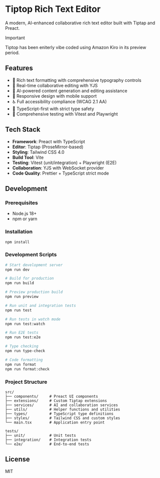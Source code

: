 # Tiptop Rich Text Editor

A modern, AI-enhanced collaborative rich text editor built with Tiptap and Preact.

> [!IMPORTANT]
> Tiptop has been eniterly vibe coded using Amazon Kiro in its preview period. 

## Features

- 🎨 Rich text formatting with comprehensive typography controls
- 🤝 Real-time collaborative editing with YJS
- 🤖 AI-powered content generation and editing assistance
- 📱 Responsive design with mobile support
- ♿ Full accessibility compliance (WCAG 2.1 AA)
- 🎯 TypeScript-first with strict type safety
- 🧪 Comprehensive testing with Vitest and Playwright

## Tech Stack

- **Framework**: Preact with TypeScript
- **Editor**: Tiptap (ProseMirror-based)
- **Styling**: Tailwind CSS 4.0
- **Build Tool**: Vite
- **Testing**: Vitest (unit/integration) + Playwright (E2E)
- **Collaboration**: YJS with WebSocket provider
- **Code Quality**: Prettier + TypeScript strict mode

## Development

### Prerequisites

- Node.js 18+
- npm or yarn

### Installation

```bash
npm install
```

### Development Scripts

```bash
# Start development server
npm run dev

# Build for production
npm run build

# Preview production build
npm run preview

# Run unit and integration tests
npm run test

# Run tests in watch mode
npm run test:watch

# Run E2E tests
npm run test:e2e

# Type checking
npm run type-check

# Code formatting
npm run format
npm run format:check
```

### Project Structure

```
src/
├── components/     # Preact UI components
├── extensions/     # Custom Tiptap extensions
├── services/       # AI and collaboration services
├── utils/          # Helper functions and utilities
├── types/          # TypeScript type definitions
├── styles/         # Tailwind CSS and custom styles
└── main.tsx        # Application entry point

tests/
├── unit/           # Unit tests
├── integration/    # Integration tests
└── e2e/            # End-to-end tests
```

## License

MIT
